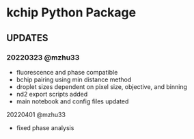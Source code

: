 # kchip Python Package

## UPDATES
### 20220323 @mzhu33
- fluorescence and phase compatible
- bchip pairing using min distance method
- droplet sizes dependent on pixel size, objective, and binning
- nd2 export scripts added
- main notebook and config files updated


20220401 @mzhu33
- fixed phase analysis
